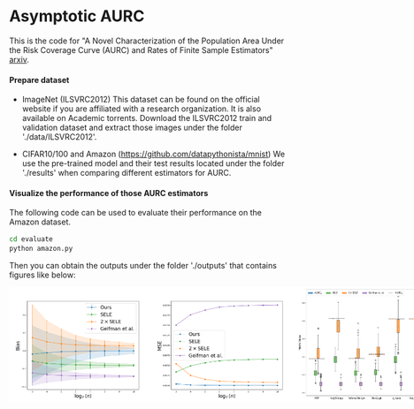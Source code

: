 # Asymptotic AURC
This is the code for "A Novel Characterization of the Population Area Under the Risk Coverage Curve (AURC) and Rates of Finite Sample Estimators" [arxiv](https://arxiv.org/pdf/2410.15361).
#### Prepare dataset
* ImageNet (ILSVRC2012)
This dataset can be found on the official website if you are affiliated with a research organization. It is also available on Academic torrents.
Download the ILSVRC2012 train and validation dataset and extract those images under the folder './data/ILSVRC2012'.

* CIFAR10/100 and Amazon (https://github.com/datapythonista/mnist)
We use the pre-trained model and their test results located under the folder './results' when comparing different estimators for AURC.

#### Visualize the performance of those AURC estimators
The following code can be used to evaluate their performance on the Amazon dataset.
```bash
cd evaluate
python amazon.py
```
Then you can obtain the outputs under the folder './outputs' that contains figures like below:
<div style="display: flex; justify-content: space-between;">
  <img src="https://github.com/han678/AsymptoticAURC/blob/c78db47a506fc9db5fbdcddd08f4b593c48c6a60/outputs/bias/amazon_bert.png" alt="figure" width="260">
  <img src="https://github.com/han678/AsymptoticAURC/blob/0071990151584e99ad818bd4961d27e9a49e78af/outputs/mse/amazon_bert.png" alt="figure" width="260">
  <img src="https://github.com/han678/AsymptoticAURC/blob/0071990151584e99ad818bd4961d27e9a49e78af/outputs/csf/amazon_bert.png" alt="figure" width="240">
</div>
